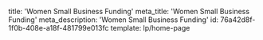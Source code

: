 title: 'Women Small Business Funding'
meta_title: 'Women Small Business Funding'
meta_description: 'Women Small Business Funding'
id: 76a42d8f-1f0b-408e-a18f-481799e013fc
template: lp/home-page